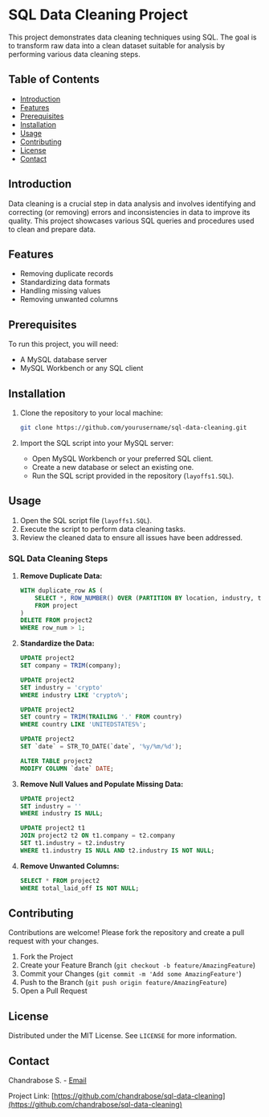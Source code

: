 # SQL Data Cleaning Project

This project demonstrates data cleaning techniques using SQL. The goal is to transform raw data into a clean dataset suitable for analysis by performing various data cleaning steps.

## Table of Contents

- [Introduction](#introduction)
- [Features](#features)
- [Prerequisites](#prerequisites)
- [Installation](#installation)
- [Usage](#usage)
- [Contributing](#contributing)
- [License](#license)
- [Contact](#contact)

## Introduction

Data cleaning is a crucial step in data analysis and involves identifying and correcting (or removing) errors and inconsistencies in data to improve its quality. This project showcases various SQL queries and procedures used to clean and prepare data.

## Features

- Removing duplicate records
- Standardizing data formats
- Handling missing values
- Removing unwanted columns

## Prerequisites

To run this project, you will need:

- A MySQL database server
- MySQL Workbench or any SQL client

## Installation

1. Clone the repository to your local machine:

    ```bash
    git clone https://github.com/yourusername/sql-data-cleaning.git
    ```

2. Import the SQL script into your MySQL server:

    - Open MySQL Workbench or your preferred SQL client.
    - Create a new database or select an existing one.
    - Run the SQL script provided in the repository (`layoffs1.SQL`).

## Usage

1. Open the SQL script file (`layoffs1.SQL`).
2. Execute the script to perform data cleaning tasks.
3. Review the cleaned data to ensure all issues have been addressed.

### SQL Data Cleaning Steps

1. **Remove Duplicate Data:**

    ```sql
    WITH duplicate_row AS (
        SELECT *, ROW_NUMBER() OVER (PARTITION BY location, industry, total_laid_off, percentage_laid_off, `date`, stage, country, funds_raised_millions) AS row_num
        FROM project
    )
    DELETE FROM project2
    WHERE row_num > 1;
    ```

2. **Standardize the Data:**

    ```sql
    UPDATE project2
    SET company = TRIM(company);

    UPDATE project2
    SET industry = 'crypto'
    WHERE industry LIKE 'crypto%';

    UPDATE project2
    SET country = TRIM(TRAILING '.' FROM country)
    WHERE country LIKE 'UNITEDSTATES%';

    UPDATE project2
    SET `date` = STR_TO_DATE(`date`, '%y/%m/%d');

    ALTER TABLE project2
    MODIFY COLUMN `date` DATE;
    ```

3. **Remove Null Values and Populate Missing Data:**

    ```sql
    UPDATE project2
    SET industry = ''
    WHERE industry IS NULL;

    UPDATE project2 t1
    JOIN project2 t2 ON t1.company = t2.company
    SET t1.industry = t2.industry
    WHERE t1.industry IS NULL AND t2.industry IS NOT NULL;
    ```

4. **Remove Unwanted Columns:**

    ```sql
    SELECT * FROM project2
    WHERE total_laid_off IS NOT NULL;
    ```

## Contributing

Contributions are welcome! Please fork the repository and create a pull request with your changes.

1. Fork the Project
2. Create your Feature Branch (`git checkout -b feature/AmazingFeature`)
3. Commit your Changes (`git commit -m 'Add some AmazingFeature'`)
4. Push to the Branch (`git push origin feature/AmazingFeature`)
5. Open a Pull Request

## License

Distributed under the MIT License. See `LICENSE` for more information.

## Contact

Chandrabose S. - [Email](chandrabose20002@gmail.com)

Project Link: [https://github.com/chandrabose/sql-data-cleaning](https://github.com/chandrabose/sql-data-cleaning)
